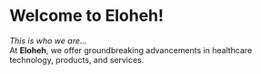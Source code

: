 <html>
<head>
<h1>Welcome to Eloheh! </h1>

</head>
<body>

<i> This is who we are...</i>
<br>
At <b>Eloheh</b>, we offer groundbreaking advancements in healthcare technology, products, and services.



  
</body>












  
</html>
